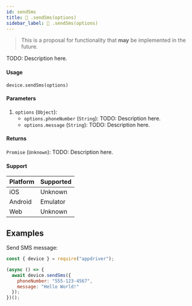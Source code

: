 ```yaml
---
id: sendSms
title: 🔬 .sendSms(options)
sidebar_label: 🔬 .sendSms(options)
---
```


> This is a proposal for functionality that **may** be implemented in the future.

TODO: Description here.

#### Usage

```text
device.sendSms(options)
```

#### Parameters

1. `options` (`Object`):
    - `options.phoneNumber` (`String`): TODO: Description here.
    - `options.message` (`String`): TODO: Description here.

#### Returns

`Promise` (`Unknown`): TODO: Description here.

#### Support

| Platform | Supported |
| -------- | --------- |
| iOS      | Unknown   |
| Android  | Emulator  |
| Web      | Unknown   |

## Examples

Send SMS message:

```javascript
const { device } = require("appdriver");

(async () => {
  await device.sendSms({
    phoneNumber: "555-123-4567",
    message: "Hello World!"
  });
})();
```